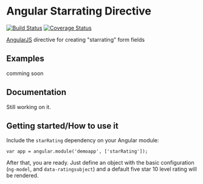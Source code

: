 # Angular Starrating Directive
[![Build Status](https://travis-ci.org/amlang/angular-starrating-directive.svg?branch=master)](https://travis-ci.org/amlang/angular-starrating-directive)
[![Coverage Status](https://coveralls.io/repos/github/amlang/angular-starrating-directive/badge.svg?branch=master)](https://coveralls.io/github/amlang/angular-starrating-directive?branch=master)

[AngularJS](http://angularjs.org/) directive for creating "starrating" form fields

## Examples
comming soon 

## Documentation

Still working on it.

## Getting started/How to use it

Include the `starRating` dependency on your Angular module:
```
var app = angular.module('demoapp', ['starRating']);
```

After that, you are ready. Just define an object with the basic configuration (`ng-model`, and `data-ratingsubject`) and a default five star 10 level rating will be rendered.
